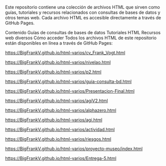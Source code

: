 Este repositorio contiene una colección de archivos HTML que sirven como guías, tutoriales y recursos relacionados con consultas de bases de datos y otros temas web. Cada archivo HTML es accesible directamente a través de GitHub Pages.

Contenido
Guías de consultas de bases de datos
Tutoriales HTML
Recursos web diversos
Cómo acceder
Todos los archivos HTML de este repositorio están disponibles en línea a través de GitHub Pages:

https://BigFrankV.github.io/html-varios/cv_Frank_Vogt.html

https://BigFrankV.github.io/html-varios/nivelao.html

https://BigFrankV.github.io/html-varios/p2.html

https://BigFrankV.github.io/html-varios/guia-consulta-bd.html

https://BigFrankV.github.io/html-varios/Presentacion-Final.html

https://BigFrankV.github.io/html-varios/agiV2.html

https://BigFrankV.github.io/html-varios/alphazero.html

https://BigFrankV.github.io/html-varios/agi.html

https://BigFrankV.github.io/html-varios/actividad.html

https://BigFrankV.github.io/html-varios/riesgos.html

https://BigFrankV.github.io/html-varios/proyecto-museo/index.html

https://BigFrankV.github.io/html-varios/Entrega-5.html

